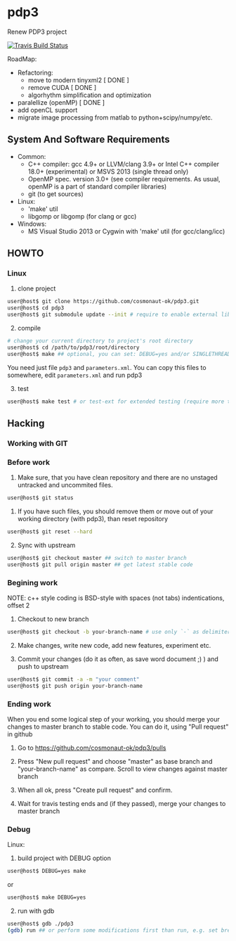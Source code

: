 # pdp3
Renew PDP3 project

[![Travis Build Status](https://api.travis-ci.org/cosmonaut-ok/pdp3.svg?branch=master)](https://travis-ci.org/cosmonaut-ok/pdp3)

RoadMap:

- Refactoring:
  - move to modern tinyxml2 [ DONE ]
  - remove CUDA [ DONE ]
  - algorhythm simplification and optimization
- paralellize (openMP) [ DONE ]
- add openCL support
- migrate image processing from matlab to python+scipy/numpy/etc.

## System And Software Requirements

- Common:
  - C++ compiler: gcc 4.9+ or LLVM/clang 3.9+ or Intel C++ compiler 18.0+ (experimental) or MSVS 2013 (single thread only)
  - OpenMP spec. version 3.0+ (see compiler requirements. As usual, openMP is a part of standard compiler libraries)
  - git (to get sources)
- Linux:
  - 'make' util
  - libgomp or libgomp (for clang or gcc)
- Windows:
  - MS Visual Studio 2013 or Cygwin with 'make' util (for gcc/clang/icc)

## HOWTO

### Linux

1. clone project
```bash
user@host$ git clone https://github.com/cosmonaut-ok/pdp3.git
user@host$ cd pdp3
user@host$ git submodule update --init # require to enable external libraries  
```

2. compile

```bash
# change your current directory to project's root directory
user@host$ cd /path/to/pdp3/root/directory
user@host$ make ## optional, you can set: DEBUG=yes and/or SINGLETHREAD=yes (to disable openMP) AND C++ compiler: CXX=/usr/bin/clang++-3.9
```
You need just file `pdp3` and `parameters.xml`. You can copy this files to somewhere, edit `parameters.xml` and run pdp3

3. test

```bash
user@host$ make test # or test-ext for extended testing (require more time)
```

## Hacking

### Working with GIT

### Before work

1. Make sure, that you have clean repository and there are no unstaged untracked and uncommited files.

```bash
user@host$ git status
```
  1) If you have such files, you should remove them or move out of your working directory (with pdp3), than reset repository
  ```bash
  user@host$ git reset --hard
  ```
2. Sync with upstream
```bash
user@host$ git checkout master ## switch to master branch
user@host$ git pull origin master ## get latest stable code
```

### Begining work

NOTE: c++ style coding is BSD-style with spaces (not tabs) indentications, offset 2

1. Checkout to new branch
```bash
user@host$ git checkout -b your-branch-name # use only `-` as delimiters for better compatability
```

2. Make changes, write new code, add new features, experiment etc.

3. Commit your changes (do it as often, as save word document ;) ) and push to upstream
```bash
user@host$ git commit -a -m "your comment"
user@host$ git push origin your-branch-name
```

### Ending work

When you end some logical step of your working, you should merge your changes to master branch to stable code. You can do it, using "Pull request" in github

1. Go to https://github.com/cosmonaut-ok/pdp3/pulls

2. Press "New pull request" and choose "master" as base branch and "your-branch-name" as compare. Scroll to view changes against master branch

3. When all ok, press "Create pull request" and confirm.

4. Wait for travis testing ends and (if they passed), merge your changes to master branch

### Debug

Linux:
1. build project with DEBUG option

```bash
user@host$ DEBUG=yes make
```
or
```bash
user@host$ make DEBUG=yes
```

2. run with gdb

```bash
user@host$ gdb ./pdp3
(gdb) run ## or perform some modifications first than run, e.g. set breakpoints
```
